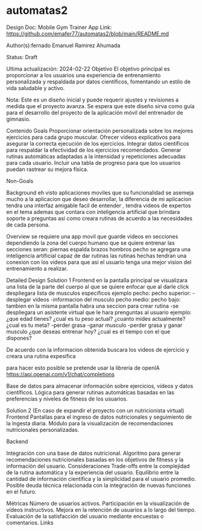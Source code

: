 # automatas2


Design Doc: Mobile Gym Trainer App
Link: https://github.com/emafer77/automatas2/blob/main/README.md

Author(s):fernado Emanuel Ramirez Ahumada

Status: Draft

Ultima actualización: 2024-02-22
Objetivo
El objetivo principal es proporcionar a los usuarios una experiencia de entrenamiento personalizada y respaldada por datos científicos, fomentando un estilo de vida saludable y activo.

Nota: Este es un diseño inicial y puede requerir ajustes y revisiones a medida que el proyecto avanza. Se espera que este diseño sirva como guía para el desarrollo del proyecto de la aplicación móvil del entrenador de gimnasio.

Contenido
Goals
  Proporcionar orientación personalizada sobre los mejores ejercicios para cada grupo muscular.
  Ofrecer vídeos explicativos para asegurar la correcta ejecución de los ejercicios.
  Integrar datos científicos para respaldar la efectividad de los ejercicios recomendados.
  Generar rutinas automáticas adaptadas a la intensidad y repeticiones adecuadas para cada usuario.
  Incluir una tabla de progreso para que los usuarios puedan rastrear su mejora física.

Non-Goals


Background
  eh visto aplicaciones moviles que su funcionalidad se asemeja mucho a la aplicacion que deseo desarrollar, la 
  diferencia de mi aplicacion  tendra una interfaz amigable facil de entender , tendra videos de expertos en el tema  ademas que contara con inteligencia 
  artificial  que brindara soporte a preguntas asi como creara rutinas de acuerdo a las necesidades de cada persona.

Overview
  se requiere una app movil que guarde videos en secciones  dependiendo la zona del cuerpo humano que se quiere entrenar
  las secciones seran:
    piernas
    espalda
    brazos
    hombros
    pecho
  se agregara una inteligencia artificial capaz de dar rutinas 
  las rutinas hechas tendran una conexion con los videos  para que asi el usuario tenga una mejor vision del entrenamiento a realizar.

Detailed Design
  Solution 1
    Frontend
      en la pantalla principal se visualizara una lista de la parte del cuerpo al que se quiere enfocar que al darle click  despliegara lista de musculos especificos
        ejemplo
        pecho:
          pecho superior:
            -desplegar videos 
            -informacion del musculo
          pecho medio:
          pecho bajo:
      tambien en la misma pantalla habra una seccion para crear rutina 
        -se despliegara un asistente virtual que le hara prenguntas al usuario
          ejemplo:
            ¿que edad tienes?
            ¿cual es tu peso actual?
            ¿cuanto mides actualmente?
            ¿cual es tu meta?
              -perder grasa
              -ganar musculo
              -perder grasa y ganar musculo
            ¿que deseas entrenar hoy?
            ¿cual es el tiempo con el que dispones?
            
   De acuerdo con la informacion obtenida buscara los videos de ejercicio y creara una rutina expesifica
    
  para hacer esto posible se pretende usar la libreria de openIA 
        https://api.openai.com/v1/chat/completions
   
          
  Base de datos para almacenar información sobre ejercicios, vídeos y datos científicos.
  Lógica para generar rutinas automáticas basadas en las preferencias y niveles de fitness de los usuarios.
  
  Solution 2
    (En caso de expandir el proyecto con un nutricionista virtual)
    Frontend
    Pantallas para el ingreso de datos nutricionales y seguimiento de la ingesta diaria.
    Módulo para la visualización de recomendaciones nutricionales personalizadas.

Backend

  Integración con una base de datos nutricional.
  Algoritmo para generar recomendaciones nutricionales basadas en los objetivos de fitness y la información del usuario.
  Consideraciones
  Trade-offs entre la complejidad de la rutina automática y la experiencia del usuario.
  Equilibrio entre la cantidad de información científica y la simplicidad para el usuario promedio.
  Posible deuda técnica relacionada con la integración de nuevas funciones en el futuro.

Métricas
  Número de usuarios activos.
  Participación en la visualización de vídeos instructivos.
  Mejora en la retención de usuarios a lo largo del tiempo.
  Evaluación de la satisfacción del usuario mediante encuestas o comentarios.
  Links
